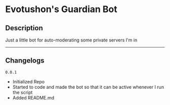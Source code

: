 # Evotushon's Guardian Bot

## Description

Just a little bot for auto-moderating some private servers I'm in

---

## Changelogs

`0.0.1`

- Initialized Repo
- Started to code and made the bot so that it can be active whenever I run the script
- Added README.md
